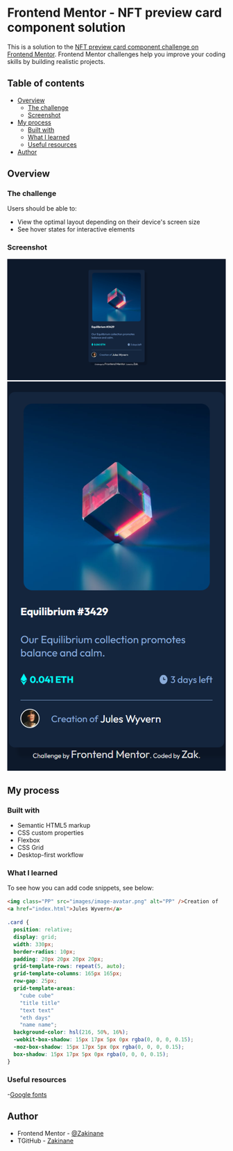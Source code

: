 # Frontend Mentor - NFT preview card component solution

This is a solution to the [NFT preview card component challenge on Frontend Mentor](https://www.frontendmentor.io/challenges/nft-preview-card-component-SbdUL_w0U). Frontend Mentor challenges help you improve your coding skills by building realistic projects.

## Table of contents

- [Overview](#overview)
  - [The challenge](#the-challenge)
  - [Screenshot](#screenshot)
- [My process](#my-process)
  - [Built with](#built-with)
  - [What I learned](#what-i-learned)
  - [Useful resources](#useful-resources)
- [Author](#author)

## Overview

### The challenge

Users should be able to:

- View the optimal layout depending on their device's screen size
- See hover states for interactive elements

### Screenshot

![](./screenshot.png)
![](./screenshot1.png)

## My process

### Built with

- Semantic HTML5 markup
- CSS custom properties
- Flexbox
- CSS Grid
- Desktop-first workflow

### What I learned

To see how you can add code snippets, see below:

```html
<img class="PP" src="images/image-avatar.png" alt="PP" />Creation of ‎
<a href="index.html">Jules Wyvern</a>
```

```css
.card {
  position: relative;
  display: grid;
  width: 330px;
  border-radius: 10px;
  padding: 20px 20px 20px 20px;
  grid-template-rows: repeat(5, auto);
  grid-template-columns: 165px 165px;
  row-gap: 25px;
  grid-template-areas:
    "cube cube"
    "title title"
    "text text"
    "eth days"
    "name name";
  background-color: hsl(216, 50%, 16%);
  -webkit-box-shadow: 15px 17px 5px 0px rgba(0, 0, 0, 0.15);
  -moz-box-shadow: 15px 17px 5px 0px rgba(0, 0, 0, 0.15);
  box-shadow: 15px 17px 5px 0px rgba(0, 0, 0, 0.15);
}
```

### Useful resources

-[Google fonts](https://fonts.google.com/)

## Author

- Frontend Mentor - [@Zakinane](https://www.frontendmentor.io/profile/Zakinane)
- TGitHub - [Zakinane](https://github.com/Zakinane)
